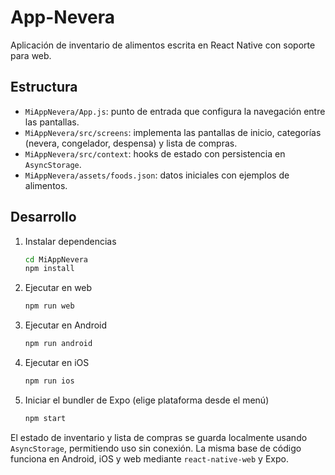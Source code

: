 # App-Nevera

Aplicación de inventario de alimentos escrita en React Native con soporte para web.

## Estructura
- `MiAppNevera/App.js`: punto de entrada que configura la navegación entre las pantallas.
- `MiAppNevera/src/screens`: implementa las pantallas de inicio, categorías (nevera, congelador, despensa) y lista de compras.
- `MiAppNevera/src/context`: hooks de estado con persistencia en `AsyncStorage`.
- `MiAppNevera/assets/foods.json`: datos iniciales con ejemplos de alimentos.

## Desarrollo
1. Instalar dependencias
   ```bash
   cd MiAppNevera
   npm install
   ```
2. Ejecutar en web
   ```bash
   npm run web
   ```
3. Ejecutar en Android
   ```bash
   npm run android
   ```
4. Ejecutar en iOS
   ```bash
   npm run ios
   ```
5. Iniciar el bundler de Expo (elige plataforma desde el menú)
   ```bash
   npm start
   ```

El estado de inventario y lista de compras se guarda localmente usando `AsyncStorage`,
permitiendo uso sin conexión. La misma base de código funciona en Android, iOS y web
mediante `react-native-web` y Expo.

